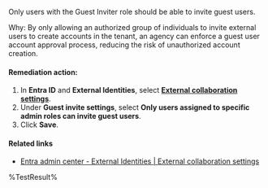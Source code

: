 Only users with the Guest Inviter role should be able to invite guest users.

Why: By only allowing an authorized group of individuals to invite external users to create accounts in the tenant, an agency can enforce a guest user account approval process, reducing the risk of unauthorized account creation.

#### Remediation action:

1. In **Entra ID** and **External Identities**, select **[External collaboration settings](https://entra.microsoft.com/#view/Microsoft_AAD_IAM/CompanyRelationshipsMenuBlade/~/Settings/menuId/Settings)**.
2. Under **Guest invite settings**, select **Only users assigned to specific admin roles can invite guest users**.
3. Click **Save**.

#### Related links

* [Entra admin center - External Identities | External collaboration settings](https://entra.microsoft.com/#view/Microsoft_AAD_IAM/CompanyRelationshipsMenuBlade/~/Settings/menuId/Settings)

<!--- Results --->
%TestResult%
